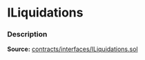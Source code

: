 # ILiquidations

### Description <a id="description"></a>

**Source:** [contracts/interfaces/ILiquidations.sol](https://github.com/perifinance/peri-finance/blob/master/contracts/interfaces/ILiquidations.sol)

